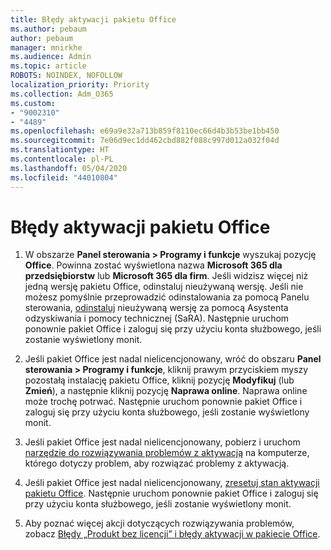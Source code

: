 ```yaml
---
title: Błędy aktywacji pakietu Office
ms.author: pebaum
author: pebaum
manager: mnirkhe
ms.audience: Admin
ms.topic: article
ROBOTS: NOINDEX, NOFOLLOW
localization_priority: Priority
ms.collection: Adm_O365
ms.custom:
- "9002310"
- "4489"
ms.openlocfilehash: e69a9e32a713b859f8110ec66d4b3b53be1bb450
ms.sourcegitcommit: 7e06d9ec1dd462cbd882f088c997d012a032f04d
ms.translationtype: HT
ms.contentlocale: pl-PL
ms.lasthandoff: 05/04/2020
ms.locfileid: "44010804"
---
```

# <a name="office-activation-errors"></a>Błędy aktywacji pakietu Office

1. W obszarze **Panel sterowania > Programy i funkcje** wyszukaj pozycję **Office**. Powinna zostać wyświetlona nazwa **Microsoft 365 dla przedsiębiorstw** lub **Microsoft 365 dla firm**. Jeśli widzisz więcej niż jedną wersję pakietu Office, odinstaluj nieużywaną wersję. Jeśli nie możesz pomyślnie przeprowadzić odinstalowania za pomocą Panelu sterowania, [odinstaluj](https://aka.ms/SARA-OfficeUninstall-Alchemy) nieużywaną wersję za pomocą Asystenta odzyskiwania i pomocy technicznej (SaRA). Następnie uruchom ponownie pakiet Office i zaloguj się przy użyciu konta służbowego, jeśli zostanie wyświetlony monit. 

2. Jeśli pakiet Office jest nadal nielicencjonowany, wróć do obszaru **Panel sterowania > Programy i funkcje**, kliknij prawym przyciskiem myszy pozostałą instalację pakietu Office, kliknij pozycję **Modyfikuj** (lub **Zmień**), a następnie kliknij pozycję **Naprawa online**. Naprawa online może trochę potrwać. Następnie uruchom ponownie pakiet Office i zaloguj się przy użyciu konta służbowego, jeśli zostanie wyświetlony monit. 

3. Jeśli pakiet Office jest nadal nielicencjonowany, pobierz i uruchom [narzędzie do rozwiązywania problemów z aktywacją](https://aka.ms/SARA-OfficeActivation-Alchemy) na komputerze, którego dotyczy problem, aby rozwiązać problemy z aktywacją. 

4. Jeśli pakiet Office jest nadal nielicencjonowany, [zresetuj stan aktywacji pakietu Office](https://docs.microsoft.com/office365/troubleshoot/activation/reset-office-365-proplus-activation-state). Następnie uruchom ponownie pakiet Office i zaloguj się przy użyciu konta służbowego, jeśli zostanie wyświetlony monit.  

5. Aby poznać więcej akcji dotyczących rozwiązywania problemów, zobacz [Błędy „Produkt bez licencji” i błędy aktywacji w pakiecie Office](https://support.office.com/article/unlicensed-product-and-activation-errors-in-office-0d23d3c0-c19c-4b2f-9845-5344fedc4380).
